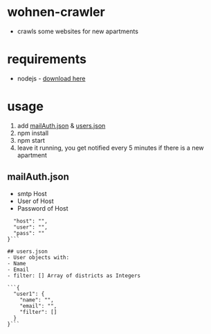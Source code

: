 # wohnen-crawler
- crawls some websites for new apartments

# requirements
- nodejs - [download here](https://nodejs.org/en/download/)

# usage
1. add [mailAuth.json](#mailAuthjson) & [users.json](#usersjson)
2. npm install
3. npm start
4. leave it running, you get notified every 5 minutes if there is a new apartment

## mailAuth.json
- smtp Host
- User of Host
- Password of Host

```{
  "host": "",
  "user": "",
  "pass": ""
}```

## users.json
- User objects with:
- Name
- Email
- filter: [] Array of districts as Integers

```{
  "user1": {
    "name": "",
    "email": "",
    "filter": []
  }
}```